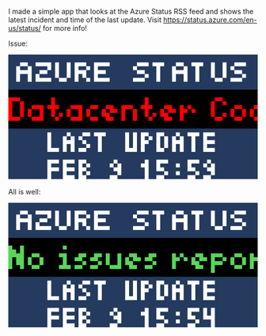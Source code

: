 I made a simple app that looks at the Azure Status RSS feed and shows the latest incident and time of the last update. Visit https://status.azure.com/en-us/status/ for more info!

Issue:

![](azure_status.gif)


All is well:

![](azure_status_noissues.gif)

